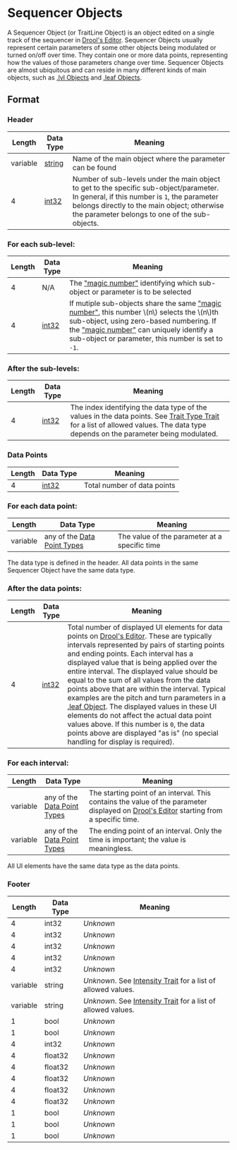 # Sequencer Objects
A Sequencer Object (or TraitLine Object) is an object edited on a single track of the sequencer in [Drool's Editor](drools_editor.md). Sequencer Objects usually represent certain parameters of some other objects being modulated or turned on/off over time. They contain one or more data points, representing how the values of those parameters change over time. Sequencer Objects are almost ubiquitous and can reside in many different kinds of main objects, such as [.lvl Objects](lvl.md) and [.leaf Objects](leaf.md).

## Format

### Header
| Length   | Data Type                        | Meaning                                                  |
| -------- | -------------------------------- | -------------------------------------------------------- |
| variable | [string](data_types.md#string) | Name of the main object where the parameter can be found |
| 4        | [int32](data_types.md#int32)   | Number of sub-levels under the main object to get to the specific sub-object/parameter. In general, if this number is `1`, the parameter belongs directly to the main object; otherwise the parameter belongs to one of the sub-objects. |

### For each sub-level:
| Length | Data Type                      | Meaning                                                                        |
| ------ | ------------------------------ | ------------------------------------------------------------------------------ |
| 4      | N/A                            | The ["magic number"](magic_numbers.md) identifying which sub-object or parameter is to be selected |
| 4      | [int32](data_types.md#int32) | If mutiple sub-objects share the same ["magic number"](magic_numbers.md), this number \\(n\\) selects the \\(n\\)th sub-object, using zero-based numbering. If the ["magic number"](magic_numbers.md) can uniquely identify a sub-object or parameter, this number is set to `-1`. |

### After the sub-levels:
| Length | Data Type                      | Meaning |
| ------ | ------------------------------ | ------- |
| 4      | [int32](data_types.md#int32) | The index identifying the data type of the values in the data points. See [Trait Type Trait](trait_values.md#trait-type) for a list of allowed values. The data type depends on the parameter being modulated. |

### Data Points
| Length | Data Type                      | Meaning                     |
| ------ | ------------------------------ | --------------------------- |
| 4      | [int32](data_types.md#int32) | Total number of data points |

### For each data point:
| Length   | Data Type                                                       | Meaning                                       |
| -------- | --------------------------------------------------------------- | --------------------------------------------- |
| variable | any of the [Data Point Types](data_types.md#data-point-types) | The value of the parameter at a specific time |

The data type is defined in the header. All data points in the same Sequencer Object have the same data type.

### After the data points:
| Length | Data Type                          | Meaning |
| ------ | ---------------------------------- | ------- |
| 4      | [int32](data_types.md#int32)     | Total number of displayed UI elements for data points on [Drool's Editor](./drools_editor.md). These are typically intervals represented by pairs of starting points and ending points. Each interval has a displayed value that is being applied over the entire interval. The displayed value should be equal to the sum of all values from the data points above that are within the interval. Typical examples are the pitch and turn parameters in a [.leaf Object](leaf.md). The displayed values in these UI elements do not affect the actual data point values above. If this number is `0`, the data points above are displayed "as is" (no special handling for display is required). |

### For each interval:
| Length   | Data Type                                                         | Meaning |
| -------- | ----------------------------------------------------------------- | ------- |
| variable | any of the [Data Point Types](data_types.md#data-point-types) | The starting point of an interval. This contains the value of the parameter displayed on [Drool's Editor](drools_editor.md) starting from a specific time. |
| variable | any of the [Data Point Types](data_types.md#data-point-types) | The ending point of an interval. Only the time is important; the value is meaningless.

All UI elements have the same data type as the data points.

### Footer
| Length   | Data Type | Meaning                                                                                   |
| -------- | --------- | ----------------------------------------------------------------------------------------- |
| 4        | int32     | *Unknown*                                                                                 |
| 4        | int32     | *Unknown*                                                                                 |
| 4        | int32     | *Unknown*                                                                                 |
| 4        | int32     | *Unknown*                                                                                 |
| 4        | int32     | *Unknown*                                                                                 |
| variable | string    | *Unknown*. See [Intensity Trait](trait_values.md#intensity) for a list of allowed values. |
| variable | string    | *Unknown*. See [Intensity Trait](trait_values.md#intensity) for a list of allowed values. |
| 1        | bool      | *Unknown*                                                                                 |
| 1        | bool      | *Unknown*                                                                                 |
| 4        | int32     | *Unknown*                                                                                 |
| 4        | float32   | *Unknown*                                                                                 |
| 4        | float32   | *Unknown*                                                                                 |
| 4        | float32   | *Unknown*                                                                                 |
| 4        | float32   | *Unknown*                                                                                 |
| 4        | float32   | *Unknown*                                                                                 |
| 1        | bool      | *Unknown*                                                                                 |
| 1        | bool      | *Unknown*                                                                                 |
| 1        | bool      | *Unknown*                                                                                 |